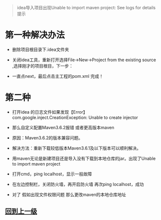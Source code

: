 














> idea导入项目出现Unable to import maven project: See logs for details提示
# 第一种解决办法
+ 删除项目根目录下.idea文件夹
+ 关闭idea工具，重新打开选择File->New->Project from the existing source ,选择刚才的项目根目，下一步：




+ 一直点next，最后点击主工程的pom.xml 完成！

# 第二种
+ 打开idea 的日志文件如果发现【Error】com.google.inject.CreationException: Unable to create injector
+ 那么自定义配置Maven3.6.2报错 或者更高版本maven
+ 原因：Maven3.6.2的版本兼容问题。
+ 解决方法：重新下载较低版本Maven3.6.1及以下版本可以顺利解决。

+ 用maven无论是新建项目还是导入没有下载到本地仓库的jar。出现了Unable to import maven project

+ 打开cmd，ping localhost，显示一般故障
+ 在左边控制栏，关闭防火墙，再开启防火墙 再次ping localhost，成功

+ 对了  假如出现文件权限问题 那么更改maven的本地仓库地址



## [回到上一级](index.md)
